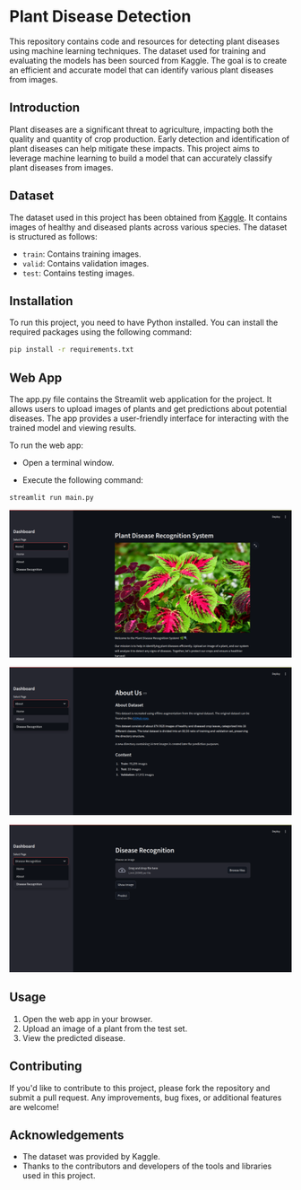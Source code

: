 # Plant Disease Detection

This repository contains code and resources for detecting plant diseases using machine learning techniques. The dataset used for training and evaluating the models has been sourced from Kaggle. The goal is to create an efficient and accurate model that can identify various plant diseases from images.

## Introduction

Plant diseases are a significant threat to agriculture, impacting both the quality and quantity of crop production. Early detection and identification of plant diseases can help mitigate these impacts. This project aims to leverage machine learning to build a model that can accurately classify plant diseases from images.

## Dataset

The dataset used in this project has been obtained from [Kaggle](https://www.kaggle.com/datasets/vipoooool/new-plant-diseases-dataset/data). It contains images of healthy and diseased plants across various species. The dataset is structured as follows:

- `train`: Contains training images.
- `valid`: Contains validation images.
- `test`: Contains testing images.

## Installation

To run this project, you need to have Python installed. You can install the required packages using the following command:

```bash
pip install -r requirements.txt
```

## Web App

The app.py file contains the Streamlit web application for the project. It allows users to upload images of plants and get predictions about potential diseases. The app provides a user-friendly interface for interacting with the trained model and viewing results.

To run the web app:

- Open a terminal window.

- Execute the following command:

```bash
streamlit run main.py
```

![Home Page Image](home_page.png)

![About Page Image](about_page.png)

![Disease Recognition Page Image](disease_recognition_page.png)




## Usage

1. Open the web app in your browser.
2. Upload an image of a plant from the test set.
3. View the predicted disease.

## Contributing

If you'd like to contribute to this project, please fork the repository and submit a pull request. Any improvements, bug fixes, or additional features are welcome!

## Acknowledgements

- The dataset was provided by Kaggle.
- Thanks to the contributors and developers of the tools and libraries used in this project.

